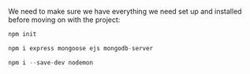 <!--title={Getting Everything Set Up}-->

We need to make sure we have everything we need set up and installed before moving on with the project:

```Node.js
npm init

npm i express mongoose ejs mongodb-server

npm i --save-dev nodemon
```


